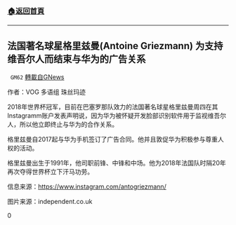 ###  [:house:返回首頁](https://github.com/ourhimalayas/txt)
---

## 法国著名球星格里兹曼(Antoine Griezmann) 为支持维吾尔人而结束与华为的广告关系
` GM62` [轉載自GNews](https://gnews.org/zh-hans/637928/)

作者：VOG 多语组 珠丝玛迹

2018年世界杯冠军，目前在巴塞罗那队效力的法国著名球星格里兹曼周四在其Instagramm账户发表声明说，因为华为被怀疑开发脸部识别软件用于监视维吾尔人，所以他立即终止与华为的合作关系。

格里兹曼自2017起与华为手机签订了广告合同。他并且敦促华为积极参与尊重人权的活动。

格里兹曼出生于1991年，他司职前锋、中锋和中场。他为2018年法国队时隔20年再次夺得世界杯立下汗马功劳。

信息来源：https://www.instagram.com/antogriezmann/

图片来源：independent.co.uk

0
